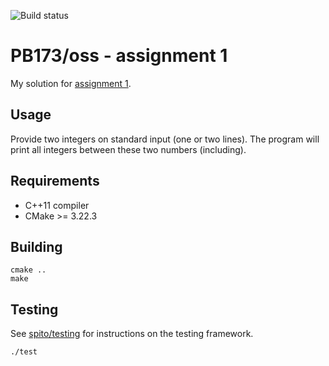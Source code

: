 ![Build status](https://github.com/drehak/ossdev-02-456128/actions/workflows/cmake.yml/badge.svg)

# PB173/oss - assignment 1

My solution for [assignment 1](https://github.com/crocs-muni/open-source-development-course/blob/master/assignments.md#1-single-developer-scenario-deadline-20-4).

## Usage

Provide two integers on standard input (one or two lines). The program will print all integers between these two numbers (including).

## Requirements

- C++11 compiler
- CMake >= 3.22.3

## Building

```
cmake ..
make
```

## Testing

See [spito/testing](https://github.com/spito/testing) for instructions on the testing framework.

```
./test
```
